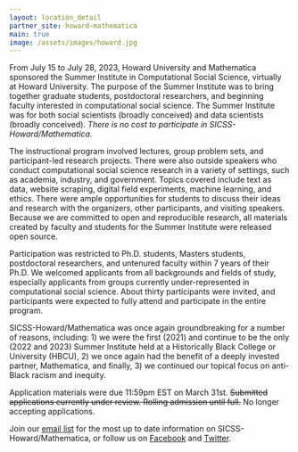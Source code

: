 ```yaml
---
layout: location_detail
partner_site: howard-mathematica
main: true
image: /assets/images/howard.jpg
---
```


From July 15 to July 28, 2023, Howard University and Mathematica sponsored the Summer Institute in Computational Social Science, virtually at Howard University. The purpose of the Summer Institute was to bring together graduate students, postdoctoral researchers, and beginning faculty interested in computational social science. The Summer Institute was for both social scientists (broadly conceived) and data scientists (broadly conceived). <i>There is no cost to participate in SICSS-Howard/Mathematica.</i>

The instructional program involved lectures, group problem sets, and participant-led research projects. There were also outside speakers who conduct computational social science research in a variety of settings, such as academia, industry, and government. Topics covered include text as data, website scraping, digital field experiments, machine learning, and ethics. There were ample opportunities for students to discuss their ideas and research with the organizers, other participants, and visiting speakers. Because we are committed to open and reproducible research, all materials created by faculty and students for the Summer Institute were released open source.

Participation was restricted to Ph.D. students, Masters students, postdoctoral researchers, and untenured faculty within 7 years of their Ph.D. We welcomed applicants from all backgrounds and fields of study, especially applicants from groups currently under-represented in computational social science. About thirty participants were invited, and participants were expected to fully attend and participate in the entire program.

SICSS-Howard/Mathematica was once again groundbreaking for a number of reasons, including: 1) we were the first (2021) and continue to be the only (2022 and 2023) Summer Institute held at a Historically Black College or University (HBCU), 2) we once again had the benefit of a deeply invested partner, Mathematica, and finally, 3) we continued our topical focus on anti-Black racism and inequity.

Application materials were due 11:59pm EST on March 31st. ~~Submitted applications currently under review. Rolling admission until full.~~ No longer accepting applications.

Join our [email list](https://docs.google.com/forms/d/e/1FAIpQLSfD7YNUdhhngu4glivO2CAzKX1ief6p2Yyj2B49cdwgk-qwCA/viewform) for the most up to date information on SICSS-Howard/Mathematica, or follow us on [Facebook](https://www.facebook.com/SICSS.Howard.Mathematica) and [Twitter](https://twitter.com/sicss_howard).
